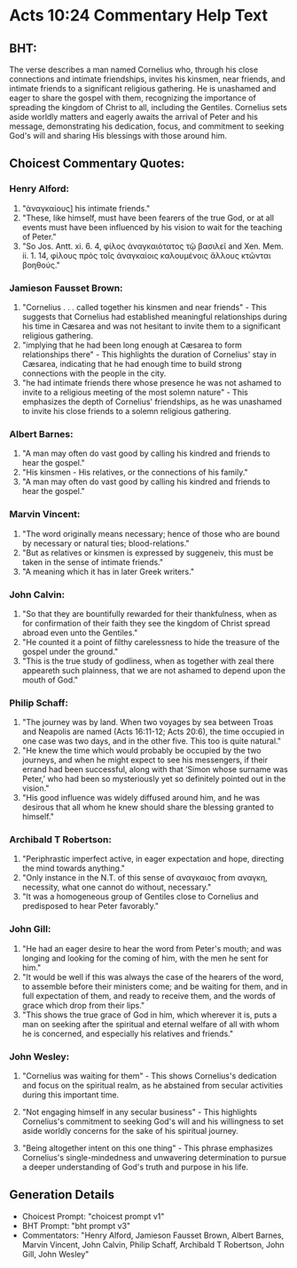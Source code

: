 # Acts 10:24 Commentary Help Text

## BHT:
The verse describes a man named Cornelius who, through his close connections and intimate friendships, invites his kinsmen, near friends, and intimate friends to a significant religious gathering. He is unashamed and eager to share the gospel with them, recognizing the importance of spreading the kingdom of Christ to all, including the Gentiles. Cornelius sets aside worldly matters and eagerly awaits the arrival of Peter and his message, demonstrating his dedication, focus, and commitment to seeking God's will and sharing His blessings with those around him.

## Choicest Commentary Quotes:
### Henry Alford:
1. "ἀναγκαίους] his intimate friends." 
2. "These, like himself, must have been fearers of the true God, or at all events must have been influenced by his vision to wait for the teaching of Peter." 
3. "So Jos. Antt. xi. 6. 4, φίλος ἀναγκαιότατος τῷ βασιλεῖ and Xen. Mem. ii. 1. 14, φίλους πρὸς τοῖς ἀναγκαίοις καλουμένοις ἄλλους κτῶνται βοηθούς."

### Jamieson Fausset Brown:
1. "Cornelius . . . called together his kinsmen and near friends" - This suggests that Cornelius had established meaningful relationships during his time in Cæsarea and was not hesitant to invite them to a significant religious gathering.
2. "implying that he had been long enough at Cæsarea to form relationships there" - This highlights the duration of Cornelius' stay in Cæsarea, indicating that he had enough time to build strong connections with the people in the city.
3. "he had intimate friends there whose presence he was not ashamed to invite to a religious meeting of the most solemn nature" - This emphasizes the depth of Cornelius' friendships, as he was unashamed to invite his close friends to a solemn religious gathering.

### Albert Barnes:
1. "A man may often do vast good by calling his kindred and friends to hear the gospel."
2. "His kinsmen - His relatives, or the connections of his family."
3. "A man may often do vast good by calling his kindred and friends to hear the gospel."

### Marvin Vincent:
1. "The word originally means necessary; hence of those who are bound by necessary or natural ties; blood-relations."
2. "But as relatives or kinsmen is expressed by suggeneiv, this must be taken in the sense of intimate friends."
3. "A meaning which it has in later Greek writers."

### John Calvin:
1. "So that they are bountifully rewarded for their thankfulness, when as for confirmation of their faith they see the kingdom of Christ spread abroad even unto the Gentiles."
2. "He counted it a point of filthy carelessness to hide the treasure of the gospel under the ground."
3. "This is the true study of godliness, when as together with zeal there appeareth such plainness, that we are not ashamed to depend upon the mouth of God."

### Philip Schaff:
1. "The journey was by land. When two voyages by sea between Troas and Neapolis are named (Acts 16:11-12; Acts 20:6), the time occupied in one case was two days, and in the other five. This too is quite natural."
2. "He knew the time which would probably be occupied by the two journeys, and when he might expect to see his messengers, if their errand had been successful, along with that ‘Simon whose surname was Peter,’ who had been so mysteriously yet so definitely pointed out in the vision."
3. "His good influence was widely diffused around him, and he was desirous that all whom he knew should share the blessing granted to himself."

### Archibald T Robertson:
1. "Periphrastic imperfect active, in eager expectation and hope, directing the mind towards anything." 
2. "Only instance in the N.T. of this sense of αναγκαιος from αναγκη, necessity, what one cannot do without, necessary."
3. "It was a homogeneous group of Gentiles close to Cornelius and predisposed to hear Peter favorably."

### John Gill:
1. "He had an eager desire to hear the word from Peter's mouth; and was longing and looking for the coming of him, with the men he sent for him."
2. "It would be well if this was always the case of the hearers of the word, to assemble before their ministers come; and be waiting for them, and in full expectation of them, and ready to receive them, and the words of grace which drop from their lips."
3. "This shows the true grace of God in him, which wherever it is, puts a man on seeking after the spiritual and eternal welfare of all with whom he is concerned, and especially his relatives and friends."

### John Wesley:
1. "Cornelius was waiting for them" - This shows Cornelius's dedication and focus on the spiritual realm, as he abstained from secular activities during this important time.

2. "Not engaging himself in any secular business" - This highlights Cornelius's commitment to seeking God's will and his willingness to set aside worldly concerns for the sake of his spiritual journey.

3. "Being altogether intent on this one thing" - This phrase emphasizes Cornelius's single-mindedness and unwavering determination to pursue a deeper understanding of God's truth and purpose in his life.


## Generation Details
- Choicest Prompt: "choicest prompt v1"
- BHT Prompt: "bht prompt v3"
- Commentators: "Henry Alford, Jamieson Fausset Brown, Albert Barnes, Marvin Vincent, John Calvin, Philip Schaff, Archibald T Robertson, John Gill, John Wesley"
